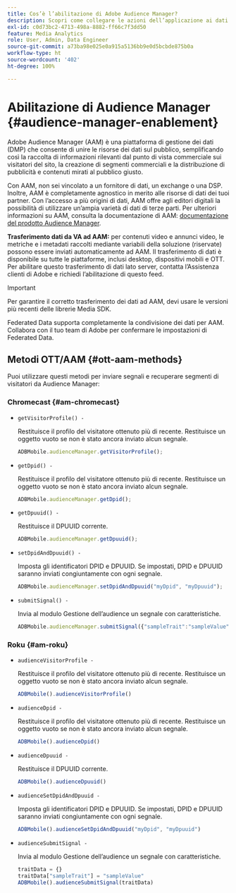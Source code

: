 ```yaml
---
title: Cos’è l’abilitazione di Adobe Audience Manager?
description: Scopri come collegare le azioni dell’applicazione ai dati di tracciamento dei contenuti multimediali senza la necessità di ulteriori regole di elaborazione e variabili personalizzate.
exl-id: c0d73bc2-4713-498a-8882-ff66c7f3dd50
feature: Media Analytics
role: User, Admin, Data Engineer
source-git-commit: a73ba98e025e0a915a5136bb9e0d5bcbde875b0a
workflow-type: ht
source-wordcount: '402'
ht-degree: 100%

---
```


# Abilitazione di Audience Manager {#audience-manager-enablement}

Adobe Audience Manager (AAM) è una piattaforma di gestione dei dati (DMP) che consente di unire le risorse dei dati sul pubblico, semplificando così la raccolta di informazioni rilevanti dal punto di vista commerciale sui visitatori del sito, la creazione di segmenti commerciali e la distribuzione di pubblicità e contenuti mirati al pubblico giusto.

Con AAM, non sei vincolato a un fornitore di dati, un exchange o una DSP. Inoltre, AAM è completamente agnostico in merito alle risorse di dati dei tuoi partner. Con l’accesso a più origini di dati, AAM offre agli editori digitali la possibilità di utilizzare un’ampia varietà di dati di terze parti. Per ulteriori informazioni su AAM, consulta la documentazione di AAM: [documentazione del prodotto Audience Manager](https://experienceleague.adobe.com/docs/audience-manager/user-guide/aam-home.html?lang=it).

**Trasferimento dati da VA ad AAM:** per contenuti video e annunci video, le metriche e i metadati raccolti mediante variabili della soluzione (riservate) possono essere inviati automaticamente ad AAM. Il trasferimento di dati è disponibile su tutte le piattaforme, inclusi desktop, dispositivi mobili e OTT. Per abilitare questo trasferimento di dati lato server, contatta l’Assistenza clienti di Adobe e richiedi l’abilitazione di questo feed.

>[!IMPORTANT]
>
>Per garantire il corretto trasferimento dei dati ad AAM, devi usare le versioni più recenti delle librerie Media SDK.

Federated Data supporta completamente la condivisione dei dati per AAM. Collabora con il tuo team di Adobe per confermare le impostazioni di Federated Data.

## Metodi OTT/AAM {#ott-aam-methods}

Puoi utilizzare questi metodi per inviare segnali e recuperare segmenti di visitatori da Audience Manager:

### Chromecast {#am-chromecast}

* `getVisitorProfile() -`

   Restituisce il profilo del visitatore ottenuto più di recente. Restituisce un oggetto vuoto se non è stato ancora inviato alcun segnale.

   ```js
   ADBMobile.audienceManager.getVisitorProfile();
   ```

* `getDpid() -`

   Restituisce il profilo del visitatore ottenuto più di recente. Restituisce un oggetto vuoto se non è stato ancora inviato alcun segnale.

   ```js
   ADBMobile.audienceManager.getDpid();
   ```

* `getDpuuid() -`

   Restituisce il DPUUID corrente.

   ```js
   ADBMobile.audienceManager.getDpuuid();
   ```

* `setDpidAndDpuuid() -`

   Imposta gli identificatori DPID e DPUUID. Se impostati, DPID e DPUUID saranno inviati congiuntamente con ogni segnale.

   ```js
   ADBMobile.audienceManager.setDpidAndDpuuid("myDpid", "myDpuuid");
   ```

* `submitSignal() -`

   Invia al modulo Gestione dell’audience un segnale con caratteristiche.

   ```js
   ADBMobile.audienceManager.submitSignal({"sampleTrait":"sampleValue"});
   ```

### Roku {#am-roku}

* `audienceVisitorProfile -`

   Restituisce il profilo del visitatore ottenuto più di recente. Restituisce un oggetto vuoto se non è stato ancora inviato alcun segnale.

   ```js
   ADBMobile().audienceVisitorProfile()
   ```

* `audienceDpid -`

   Restituisce il profilo del visitatore ottenuto più di recente. Restituisce un oggetto vuoto se non è stato ancora inviato alcun segnale.

   ```js
   ADBMobile().audienceDpid()
   ```

* `audienceDpuuid -`

   Restituisce il DPUUID corrente.

   ```js
   ADBMobile().audienceDpuuid()
   ```

* `audienceSetDpidAndDpuuid -`

   Imposta gli identificatori DPID e DPUUID. Se impostati, DPID e DPUUID saranno inviati congiuntamente con ogni segnale.

   ```js
   ADBMobile().audienceSetDpidAndDpuuid("myDpid", "myDpuuid")
   ```

* `audienceSubmitSignal -`

   Invia al modulo Gestione dell’audience un segnale con caratteristiche.

   ```js
   traitData = {}
   traitData["sampleTrait"] = "sampleValue"
   ADBMobile().audienceSubmitSignal(traitData)
   ```
